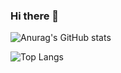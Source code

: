 ### Hi there 👋

<!--
**xuleeyoung/xuleeyoung** is a ✨ _special_ ✨ repository because its `README.md` (this file) appears on your GitHub profile.

Here are some ideas to get you started:

- 🔭 I’m currently working on ...
- 🌱 I’m currently learning ...
- 👯 I’m looking to collaborate on ...
- 🤔 I’m looking for help with ...
- 💬 Ask me about ...
- 📫 How to reach me: ...
- 😄 Pronouns: ...
- ⚡ Fun fact: ...
-->

![Anurag's GitHub stats](https://github-readme-stats.vercel.app/api?username=xuleeyoung&count_private=true)

![Top Langs](https://github-readme-stats.vercel.app/api/top-langs/?username=xuleeyoung&layout=compact&hide=html,verilog&count_private=true)



